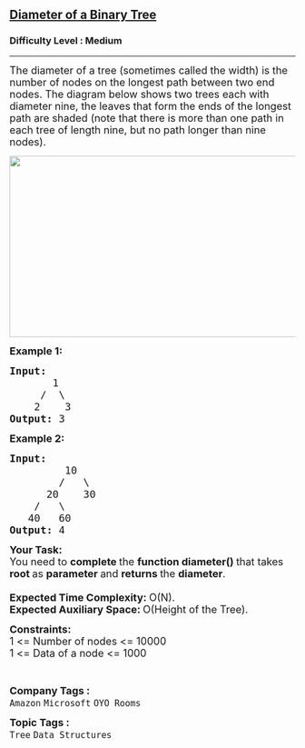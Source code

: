 <h2><a href="https://practice.geeksforgeeks.org/problems/diameter-of-binary-tree/1?page=1&difficulty[]=0&difficulty[]=1&status[]=unsolved&category[]=Tree&curated[]=1&sortBy=submissions">Diameter of a Binary Tree</a></h2><h3>Difficulty Level : Medium</h3><hr><div class="problems_problem_content__Xm_eO"><p><span style="font-size:18px">The diameter of a tree (sometimes called the width) is the number of nodes on the longest path between two end nodes. The diagram below shows two trees each with diameter nine, the leaves that form the ends of the longest path are shaded (note that there is more than one path in each tree of length nine, but no path longer than nine nodes).&nbsp;</span></p>

<p><span style="font-size:18px"><a href="http://geeksforgeeks.org/wp-content/uploads/tree_diameter.GIF"><img alt="" class="aligncenter size-full wp-image-5737" src="https://contribute.geeksforgeeks.org/wp-content/uploads/diameter.jpg" style="height:319px; width:635px" title="tree_diameter"></a></span></p>

<p><span style="font-size:18px"><strong>Example 1:</strong></span></p>

<pre><span style="font-size:18px"><strong>Input:
</strong>&nbsp;&nbsp;&nbsp;&nbsp;   1
 &nbsp;&nbsp;&nbsp; /&nbsp;&nbsp;\
 &nbsp;&nbsp; 2 &nbsp;&nbsp; 3
<strong>Output: </strong>3</span>
</pre>

<p><span style="font-size:18px"><strong>Example 2:</strong></span></p>

<pre><span style="font-size:18px"><strong>Input:
</strong>&nbsp;&nbsp;&nbsp;&nbsp;&nbsp;&nbsp;&nbsp;&nbsp;&nbsp;10
 &nbsp;&nbsp;&nbsp;&nbsp;&nbsp;&nbsp; /&nbsp;&nbsp; \
 &nbsp;&nbsp;&nbsp;&nbsp; 20&nbsp;&nbsp;&nbsp; 30
 &nbsp;&nbsp; /&nbsp;&nbsp; \ 
&nbsp;&nbsp; 40&nbsp;&nbsp; 60
<strong>Output: </strong>4
</span></pre>

<p><strong><span style="font-size:18px">Your Task:</span></strong><br>
<span style="font-size:18px">You need to <strong>complete </strong>the <strong>function diameter()&nbsp;</strong>that takes <strong>root&nbsp;</strong>as <strong>parameter </strong>and <strong>returns </strong>the <strong>diameter</strong>.<br>
<br>
<strong>Expected Time Complexity:&nbsp;</strong>O(N).<br>
<strong>Expected Auxiliary Space:&nbsp;</strong>O(Height of the Tree).</span></p>

<p><span style="font-size:18px"><strong>Constraints:</strong><br>
1 &lt;= Number of nodes &lt;= 10000<br>
1 &lt;= Data of a node &lt;= 1000</span></p>

<p dir="ltr">&nbsp;</p>
</div><p><span style=font-size:18px><strong>Company Tags : </strong><br><code>Amazon</code>&nbsp;<code>Microsoft</code>&nbsp;<code>OYO Rooms</code>&nbsp;<br><p><span style=font-size:18px><strong>Topic Tags : </strong><br><code>Tree</code>&nbsp;<code>Data Structures</code>&nbsp;
